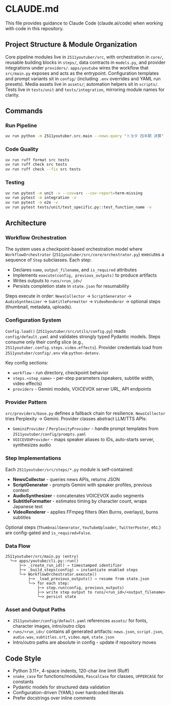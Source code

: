 # CLAUDE.md

This file provides guidance to Claude Code (claude.ai/code) when working with code in this repository.

## Project Structure & Module Organization
Core pipeline modules live in `2511youtuber/src`, with orchestration in `core/`, reusable building blocks in `steps/`, data contracts in `models.py`, and provider integrations under `providers/`. `apps/youtube` wires the workflow that `src/main.py` exposes and acts as the entrypoint. Configuration templates and prompt variants sit in `config/` (including `.env` overrides and YAML run presets). Media assets live in `assets/`; automation helpers sit in `scripts/`. Tests live in `tests/unit` and `tests/integration`, mirroring module names for clarity.

## Commands


### Run Pipeline
```bash
uv run python -m 2511youtuber.src.main --news-query "トヨタ 四半期 決算"
```

### Code Quality
```bash
uv run ruff format src tests
uv run ruff check src tests
uv run ruff check --fix src tests
```

### Testing
```bash
uv run pytest -m unit -v --cov=src --cov-report=term-missing
uv run pytest -m integration -v
uv run pytest -m e2e -v
uv run pytest tests/unit/test_specific.py::test_function_name -v
```

## Architecture

### Workflow Orchestration
The system uses a checkpoint-based orchestration model where `WorkflowOrchestrator` (`2511youtuber/src/core/orchestrator.py`) executes a sequence of `Step` subclasses. Each step:
- Declares `name`, `output_filename`, and `is_required` attributes
- Implements `execute(config, previous_outputs)` to produce artifacts
- Writes outputs to `runs/<run_id>/`
- Persists completion state in `state.json` for resumability

Steps execute in order: `NewsCollector` → `ScriptGenerator` → `AudioSynthesizer` → `SubtitleFormatter` → `VideoRenderer` → optional steps (thumbnail, metadata, uploads).

### Configuration System
`Config.load()` (`2511youtuber/src/utils/config.py`) reads `config/default.yaml` and validates strongly typed Pydantic models. Steps consume only their config slice (e.g., `2511youtuber.config.steps.video.effects`). Provider credentials load from `2511youtuber/config/.env` via `python-dotenv`.

Key config sections:
- `workflow` - run directory, checkpoint behavior
- `steps.<step_name>` - per-step parameters (speakers, subtitle width, video effects)
- `providers` - Gemini models, VOICEVOX server URL, API endpoints

### Provider Pattern
`src/providers/base.py` defines a fallback chain for resilience. `NewsCollector` tries Perplexity → Gemini. Provider classes abstract LLM/TTS APIs:
- `GeminiProvider` / `PerplexityProvider` - handle prompt templates from `2511youtuber/config/prompts.yaml`
- `VOICEVOXProvider` - maps speaker aliases to IDs, auto-starts server, synthesizes audio

### Step Implementations
Each `2511youtuber/src/steps/*.py` module is self-contained:
- **NewsCollector** - queries news APIs, returns JSON
- **ScriptGenerator** - prompts Gemini with speaker profiles, previous context
- **AudioSynthesizer** - concatenates VOICEVOX audio segments
- **SubtitleFormatter** - estimates timing by character count, wraps Japanese text
- **VideoRenderer** - applies FFmpeg filters (Ken Burns, overlays), burns subtitles

Optional steps (`ThumbnailGenerator`, `YouTubeUploader`, `TwitterPoster`, etc.) are config-gated and `is_required=False`.

### Data Flow
```
2511youtuber/src/main.py (entry)
  └─> apps/youtube/cli.py::run()
      ├─> _create_run_id() → timestamped identifier
      ├─> _build_steps(config) → instantiate enabled steps
      └─> WorkflowOrchestrator.execute()
          ├─> _load_previous_outputs() → resume from state.json
          └─> for each step:
              ├─> step.run(config, previous_outputs)
              ├─> write step output to runs/<run_id>/<output_filename>
              └─> persist state
```

### Asset and Output Paths
- `2511youtuber/config/default.yaml` references `assets/` for fonts, character images, intro/outro clips
- `runs/<run_id>/` contains all generated artifacts: `news.json`, `script.json`, `audio.wav`, `subtitles.srt`, `video.mp4`, `state.json`
- Intro/outro paths are absolute in config - update if repository moves


## Code Style
- Python 3.11+, 4-space indents, 120-char line limit (Ruff)
- `snake_case` for functions/modules, `PascalCase` for classes, `UPPERCASE` for constants
- Pydantic models for structured data validation
- Configuration-driven (YAML) over hardcoded literals
- Prefer docstrings over inline comments
